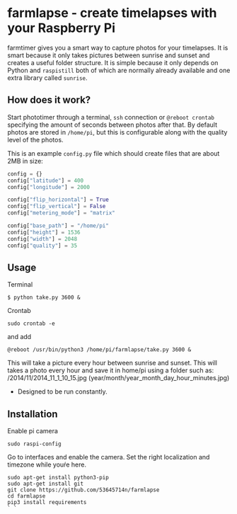 farmlapse - create timelapses with your Raspberry Pi
==========

farmtimer gives you a smart way to capture photos for your timelapses. It is smart because it only takes pictures between sunrise and sunset and creates a useful folder structure. It is simple because it only depends on Python and `raspistill` both of which are normally already available and one extra library called `sunrise`.

How does it work?
------------------

Start phototimer through a terminal, `ssh` connection or `@reboot crontab` specifying the amount of seconds between photos after that. By default photos are stored in `/home/pi`, but this is configurable along with the quality level of the photos.

This is an example `config.py` file which should create files that are about 2MB in size:

```python
config = {}
config["latitude"] = 400
config["longitude"] = 2000

config["flip_horizontal"] = True
config["flip_vertical"] = False
config["metering_mode"] = "matrix"

config["base_path"] = "/home/pi"
config["height"] = 1536
config["width"] = 2048
config["quality"] = 35
```


Usage
-----
Terminal
```
$ python take.py 3600 &
```
Crontab
```
sudo crontab -e
```
and add
```
@reboot /usr/bin/python3 /home/pi/farmlapse/take.py 3600 &
```
This will take a picture every hour between sunrise and sunset.
This will takes a photo every hour and save it in home/pi using a folder such as: /2014/11/2014_11_1_10_15.jpg (year/month/year_month_day_hour_minutes.jpg)

* Designed to be run constantly.

Installation
-----------
Enable pi camera
```
sudo raspi-config
```
Go to interfaces and enable the camera. Set the right localization and timezone while youŕe here.

```
sudo apt-get install python3-pip
sudo apt-get install git
git clone https://github.com/53645714n/farmlapse
cd farmlapse
pip3 install requirements
` `
